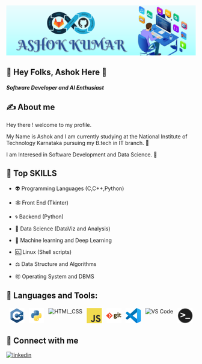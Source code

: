 <!-- ### Hi there 👋
 -->
 ![Header](https://github.com/ashok-2001/ashok-2001/blob/main/gg.png)
## :wave: Hey Folks, Ashok Here :hugs:	


##### Software Developer and AI Enthusiast 
## :writing_hand: About me
Hey there ! welcome to my profile. 

My Name is Ashok and I am currently studying at the National Institute of Technology Karnataka
pursuing my B.tech in IT branch.  :round_pushpin:

I am Interesed in Software Development and Data Science. :gem:



## :aerial_tramway: Top SKILLS
* 👽 Programming Languages (C,C++,Python)
* 🕸️ Front End (Tkinter)
* 🌀 Backend (Python)
* 🐼 Data Science (DataViz and Analysis)
* :robot: Machine learning and Deep Learning
* 🆑 Linux (Shell scripts)

* ⚖️ Data Structure and Algorithms
* 🉑 Operating System and DBMS




## :dart: Languages and Tools:
<p align="center">
  
<img src="https://raw.githubusercontent.com/github/explore/80688e429a7d4ef2fca1e82350fe8e3517d3494d/topics/cpp/cpp.png" alt="C++" height="40" style="vertical-align:top; margin:4px">
 
 <img src="https://raw.githubusercontent.com/github/explore/80688e429a7d4ef2fca1e82350fe8e3517d3494d/topics/python/python.png" alt="Python" height="40" style="vertical-align:top; margin:4px">
 
<img src="https://upload.wikimedia.org/wikipedia/commons/thumb/1/10/CSS3_and_HTML5_logos_and_wordmarks.svg/791px-CSS3_and_HTML5_logos_and_wordmarks.svg.png" alt="HTML_CSS" height="40" style="vertical-align:top; margin:4px">
 
<img src="https://raw.githubusercontent.com/github/explore/80688e429a7d4ef2fca1e82350fe8e3517d3494d/topics/javascript/javascript.png" alt="Javascript" height="40" style="vertical-align:top; margin:4px">
 
<img src="https://raw.githubusercontent.com/github/explore/80688e429a7d4ef2fca1e82350fe8e3517d3494d/topics/git/git.png" alt="Git" height="40" style="vertical-align:top; margin:4px">

 <img src="https://raw.githubusercontent.com/github/explore/80688e429a7d4ef2fca1e82350fe8e3517d3494d/topics/visual-studio-code/visual-studio-code.png" alt="VS Code" height="40" style="vertical-align:top; margin:4px">
 
 
 <img src="https://upload.wikimedia.org/wikipedia/commons/thumb/d/d0/Google_Colaboratory_SVG_Logo.svg/800px-Google_Colaboratory_SVG_Logo.svg.png?20221103151432" alt="VS Code" height="40" style="vertical-align:top; margin:4px">
 
<img src="https://raw.githubusercontent.com/github/explore/80688e429a7d4ef2fca1e82350fe8e3517d3494d/topics/terminal/terminal.png" alt="Linux" height="40" style="vertical-align:top; margin:4px">
 
</p>

## :handshake:	Connect with me
[<img src='https://cdn-icons-png.flaticon.com/512/174/174857.png' alt='linkedin' height='30'>](https://www.linkedin.com/in/ashok-kumar-8a5396190)



<!-- 
**ashok-2001/ashok-2001** is a ✨ _special_ ✨ repository because its `README.md` (this file) appears on your GitHub profile.

Here are some ideas to get you started:

- 🔭 I’m currently working on ...
- 🌱 I’m currently learning ...
- 👯 I’m looking to collaborate on ...
- 🤔 I’m looking for help with ...
- 💬 Ask me about ...
- 📫 How to reach me: ...
- 😄 Pronouns: ...
- ⚡ Fun fact: ...

 -->
